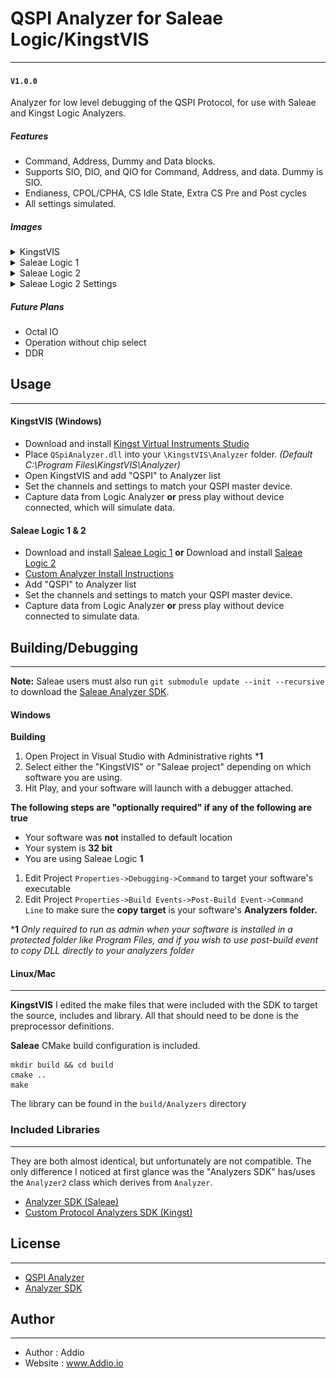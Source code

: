 # QSPI Analyzer for Saleae Logic/KingstVIS
---
#### `V1.0.0`

Analyzer for low level debugging of the QSPI Protocol, for use with Saleae and Kingst Logic Analyzers.

##### Features
- Command, Address, Dummy and Data blocks.
- Supports SIO, DIO, and QIO for Command, Address, and data. Dummy is SIO.
- Endianess, CPOL/CPHA, CS Idle State, Extra CS Pre and Post cycles
- All settings simulated.

##### Images
<details closed>
  <summary>KingstVIS</summary>
    <IMG src="https://github.com/AddioElectronics/QSPI-Analyzer/blob/master/Images/KingstVIS_Simulation.jpg?raw=true"/>
</details>
<details closed>
  <summary>Saleae Logic 1</summary>
  <IMG src="https://github.com/AddioElectronics/QSPI-Analyzer/blob/master/Images/SaleaeLogic_Simulation.jpg?raw=true"/>
</details>
<details closed>
  <summary>Saleae Logic 2</summary>
  <IMG src="https://github.com/AddioElectronics/QSPI-Analyzer/blob/master/Images/SaleaeLogic2_Simulation.jpg?raw=true"/>
</details>
<details closed>
  <summary>Saleae Logic 2 Settings</summary>
  <IMG src="https://github.com/AddioElectronics/QSPI-Analyzer/blob/master/Images/SaleaeLogic2_Settings.jpg?raw=true" />
</details>


##### Future Plans
- Octal IO
- Operation without chip select
- DDR



## Usage
---
#### KingstVIS (Windows)
- Download and install [Kingst Virtual Instruments Studio][king]
- Place `QSpiAnalyzer.dll` into your `\KingstVIS\Analyzer` folder. *(Default C:\Program Files\KingstVIS\Analyzer\)*
- Open KingstVIS and add "QSPI" to Analyzer list
- Set the channels and settings to match your QSPI master device.
- Capture data from Logic Analyzer **or** press play without device connected, which will simulate data.

#### Saleae Logic 1 & 2
- Download and install [Saleae Logic 1][logic1] **or** Download and install [Saleae Logic 2][logic2]
- [Custom Analyzer Install Instructions][logictutorial]
- Add "QSPI" to Analyzer list
- Set the channels and settings to match your QSPI master device.
- Capture data from Logic Analyzer **or** press play without device connected to simulate data.

## Building/Debugging
---
**Note:** Saleae users must also run `git submodule update --init --recursive` to download the [Saleae Analyzer SDK][asdk].
#### Windows

**Building**
1. Open Project in Visual Studio with Administrative rights ***1**
2. Select either the "KingstVIS" or "Saleae project" depending on which software you are using.
3. Hit Play, and your software will launch with a debugger attached.

**The following steps are "optionally required" if any of the following are true**
- Your software was **not** installed to default location
- Your system is **32 bit**
- You are using Saleae Logic **1**

1. Edit Project `Properties->Debugging->Command` to target your software's executable
2. Edit Project `Properties->Build Events->Post-Build Event->Command Line` to make sure the **copy target** is your software's **Analyzers folder.**



***1** *Only required to run as admin when your software is installed in a protected folder like Program Files, and if you wish to use post-build event to copy DLL directly to your analyzers folder*

#### Linux/Mac
---
**KingstVIS**
I edited the make files that were included with the SDK to target the source, includes and library. 
All that should need to be done is the preprocessor definitions.

**Saleae**
CMake build configuration is included.

```
mkdir build && cd build
cmake ..
make
```

The library can be found in the `build/Analyzers` directory

### Included Libraries
---
They are both almost identical, but unfortunately are not compatible.
The only difference I noticed at first glance was the "Analyzers SDK" has/uses the `Analyzer2` class which derives from `Analyzer`.
- [Analyzer SDK (Saleae)][asdk] 
- [Custom Protocol Analyzers SDK (Kingst)][kingsdk]

## License
---
- [QSPI Analyzer](https://github.com/AddioElectronics/QSPI-Analyzer/LICENSE)
- [Analyzer SDK](https://github.com/AddioElectronics/QSPI-Analyzer/SDK_LICENSE)
## Author
---
- Author : Addio
- Website : www.Addio.io

[asdk]:https://github.com/saleae/AnalyzerSDK
[king]:http://www.qdkingst.com/en/download
[kingsdk]:http://www.qdkingst.com/download/vis_sdk
[logic1]:https://support.saleae.com/logic-software/legacy-software/older-software-releases#logic-1-x-download-links
[logic2]:https://www.saleae.com/downloads/
[logictutorial]:https://support.saleae.com/faq/technical-faq/setting-up-developer-directory
[sampleanalyzer]:https://github.com/saleae/SampleAnalyzer/tree/master
